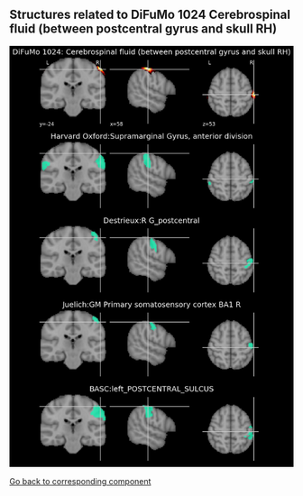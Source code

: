 


## Structures related to DiFuMo 1024 Cerebrospinal fluid (between postcentral gyrus and skull RH)

![547](547.jpg "Structures related to DiFuMo 1024 Cerebrospinal fluid (between postcentral gyrus and skull RH)")

[Go back to corresponding component](https://parietal-inria.github.io/DiFuMo/1024/html/547.html)
